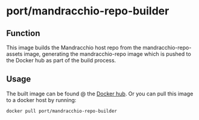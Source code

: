 # port/mandracchio-repo-builder

## Function

This image builds the Mandracchio host repo from the mandracchio-repo-assets image, generating the mandracchio-repo image which is pushed to the Docker hub as part of the build process.

## Usage

The built image can be found @ the [Docker hub](https://hub.docker.com/r/port/mandracchio-repo-builder/). Or you can pull this image to a docker host by running:
```bash
docker pull port/mandracchio-repo-builder
```
